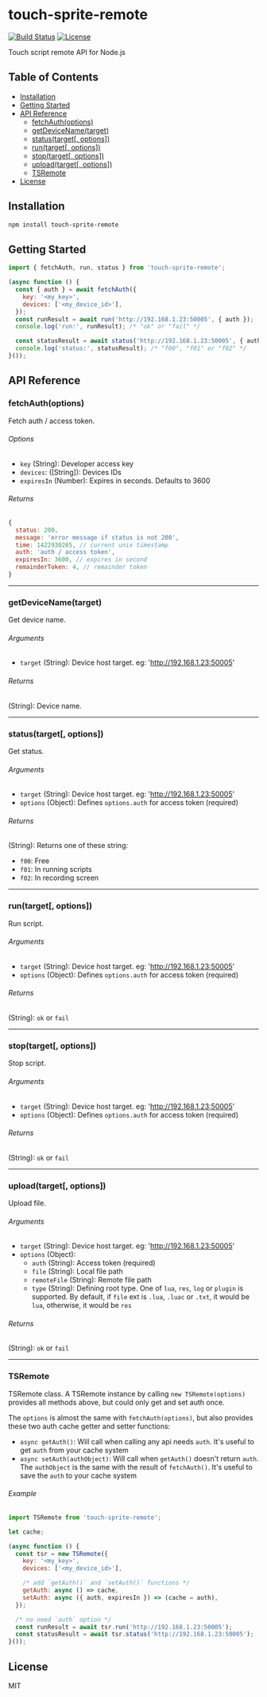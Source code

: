 # touch-sprite-remote

[![Build Status](https://travis-ci.org/Cap32/node-touch-sprite-remote.svg?branch=master)](https://travis-ci.org/Cap32/node-touch-sprite-remote) [![License](https://img.shields.io/badge/license-MIT_License-blue.svg?style=flat)](https://github.com/Cap32/node-touch-sprite-remote/blob/master/LICENSE.md)

Touch script remote API for Node.js


## Table of Contents

<!-- MarkdownTOC autolink="true" bracket="round" -->

- [Installation](#installation)
- [Getting Started](#getting-started)
- [API Reference](#api-reference)
  - [fetchAuth\(options\)](#fetchauthoptions)
  - [getDeviceName\(target\)](#getdevicenametarget)
  - [status\(target\[, options\]\)](#statustarget-options)
  - [run\(target\[, options\]\)](#runtarget-options)
  - [stop\(target\[, options\]\)](#stoptarget-options)
  - [upload\(target\[, options\]\)](#uploadtarget-options)
  - [TSRemote](#tsremote)
- [License](#license)

<!-- /MarkdownTOC -->


<a name="installation"></a>
## Installation

```bash
npm install touch-sprite-remote
```


<a name="getting-started"></a>
## Getting Started

```js
import { fetchAuth, run, status } from 'touch-sprite-remote';

(async function () {
  const { auth } = await fetchAuth({
    key: '<my_key>',
    devices: ['<my_device_id>'],
  });
  const runResult = await run('http://192.168.1.23:50005', { auth });
  console.log('run:', runResult); /* "ok" or "fail" */

  const statusResult = await status('http://192.168.1.23:50005', { auth });
  console.log('status:', statusResult); /* "f00", "f01" or "f02" */
}());
```


<a name="api-reference"></a>
## API Reference

<a name="fetchauthoptions"></a>
### fetchAuth(options)

Fetch auth / access token.

###### Options

- `key` (String): Developer access key
- `devices`: ([String]): Devices IDs
- `expiresIn` (Number): Expires in seconds. Defaults to 3600

###### Returns

```js
{
  status: 200,
  message: 'error message if status is not 200',
  time: 1422930265, // current unix timestamp
  auth: 'auth / access token',
  expiresIn: 3600, // expires in second
  remainderToken: 4, // remainder token
}
```

---


<a name="getdevicenametarget"></a>
### getDeviceName(target)

Get device name.

###### Arguments

- `target` (String): Device host target. eg: 'http://192.168.1.23:50005'

###### Returns

(String): Device name.

---


<a name="statustarget-options"></a>
### status(target[, options])

Get status.

###### Arguments

- `target` (String): Device host target. eg: 'http://192.168.1.23:50005'
- `options` (Object): Defines `options.auth` for access token (required)

###### Returns

(String): Returns one of these string:

- `f00`: Free
- `f01`: In running scripts
- `f02`: In recording screen

---


<a name="runtarget-options"></a>
### run(target[, options])

Run script.

###### Arguments

- `target` (String): Device host target. eg: 'http://192.168.1.23:50005'
- `options` (Object): Defines `options.auth` for access token (required)

###### Returns

(String): `ok` or `fail`

---


<a name="stoptarget-options"></a>
### stop(target[, options])

Stop script.

###### Arguments

- `target` (String): Device host target. eg: 'http://192.168.1.23:50005'
- `options` (Object): Defines `options.auth` for access token (required)

###### Returns

(String): `ok` or `fail`

---


<a name="uploadtarget-options"></a>
### upload(target[, options])

Upload file.

###### Arguments

- `target` (String): Device host target. eg: 'http://192.168.1.23:50005'
- `options` (Object):
  + `auth` (String): Access token (required)
  + `file` (String): Local file path
  + `remoteFile` (String): Remote file path
  + `type` (String): Defining root type. One of `lua`, `res`, `log` or `plugin` is supported. By default, if `file` ext is `.lua`, `.luac` or `.txt`, it would be `lua`, otherwise, it would be `res`

###### Returns

(String): `ok` or `fail`

---


<a name="tsremote"></a>
### TSRemote

TSRemote class. A TSRemote instance by calling `new TSRemote(options)` provides all methods above, but could only get and set auth once.

The `options` is almost the same with `fetchAuth(options)`, but also provides these two auth cache getter and setter functions:

- `async getAuth()`: Will call when calling any api needs `auth`. It's useful to get `auth` from your cache system
- `async setAuth(authObject)`: Will call when `getAuth()` doesn't return `auth`. The `authObject` is the same with the result of `fetchAuth()`. It's useful to save the `auth` to your cache system

###### Example

```js
import TSRemote from 'touch-sprite-remote';

let cache;

(async function () {
  const tsr = new TSRemote({
    key: '<my_key>',
    devices: ['<my_device_id>'],

    /* add `getAuth()` and `setAuth()` functions */
    getAuth: async () => cache,
    setAuth: async ({ auth, expiresIn }) => (cache = auth),
  });

  /* no need `auth` option */
  const runResult = await tsr.run('http://192.168.1.23:50005');
  const statusResult = await tsr.status('http://192.168.1.23:50005');
}());
```



<a name="license"></a>
## License

MIT
